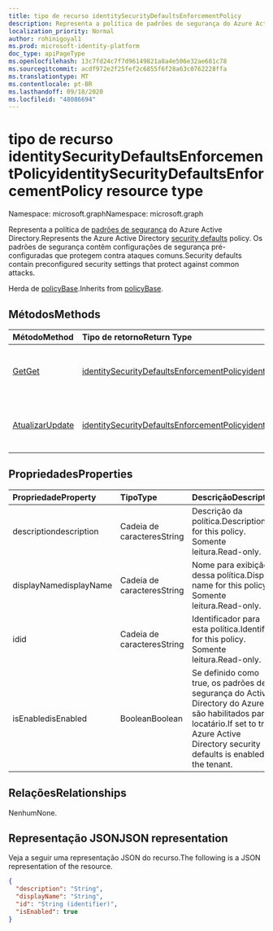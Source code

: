 ```yaml
---
title: tipo de recurso identitySecurityDefaultsEnforcementPolicy
description: Representa a política de padrões de segurança do Azure Active Directory. Os padrões de segurança contêm configurações de segurança pré-configuradas que protegem contra ataques comuns.
localization_priority: Normal
author: rohinigoyal1
ms.prod: microsoft-identity-platform
doc_type: apiPageType
ms.openlocfilehash: 13c7fd24c7f7d96149821a8a4e506e32ae681c78
ms.sourcegitcommit: acdf972e2f25fef2c6855f6f28a63c0762228ffa
ms.translationtype: MT
ms.contentlocale: pt-BR
ms.lasthandoff: 09/18/2020
ms.locfileid: "48086694"
---
```

# <a name="identitysecuritydefaultsenforcementpolicy-resource-type"></a><span data-ttu-id="feb60-104">tipo de recurso identitySecurityDefaultsEnforcementPolicy</span><span class="sxs-lookup"><span data-stu-id="feb60-104">identitySecurityDefaultsEnforcementPolicy resource type</span></span>

<span data-ttu-id="feb60-105">Namespace: microsoft.graph</span><span class="sxs-lookup"><span data-stu-id="feb60-105">Namespace: microsoft.graph</span></span>

<span data-ttu-id="feb60-106">Representa a política de [padrões de segurança](https://docs.microsoft.com/azure/active-directory/fundamentals/concept-fundamentals-security-defaults) do Azure Active Directory.</span><span class="sxs-lookup"><span data-stu-id="feb60-106">Represents the Azure Active Directory [security defaults](https://docs.microsoft.com/azure/active-directory/fundamentals/concept-fundamentals-security-defaults) policy.</span></span> <span data-ttu-id="feb60-107">Os padrões de segurança contêm configurações de segurança pré-configuradas que protegem contra ataques comuns.</span><span class="sxs-lookup"><span data-stu-id="feb60-107">Security defaults contain preconfigured security settings that protect against common attacks.</span></span>

<span data-ttu-id="feb60-108">Herda de [policyBase](../resources/policybase.md).</span><span class="sxs-lookup"><span data-stu-id="feb60-108">Inherits from [policyBase](../resources/policybase.md).</span></span>

## <a name="methods"></a><span data-ttu-id="feb60-109">Métodos</span><span class="sxs-lookup"><span data-stu-id="feb60-109">Methods</span></span>

| <span data-ttu-id="feb60-110">Método</span><span class="sxs-lookup"><span data-stu-id="feb60-110">Method</span></span>       | <span data-ttu-id="feb60-111">Tipo de retorno</span><span class="sxs-lookup"><span data-stu-id="feb60-111">Return Type</span></span> | <span data-ttu-id="feb60-112">Descrição</span><span class="sxs-lookup"><span data-stu-id="feb60-112">Description</span></span> |
|:-------------|:------------|:------------|
| [<span data-ttu-id="feb60-113">Get</span><span class="sxs-lookup"><span data-stu-id="feb60-113">Get</span></span>](../api/identitysecuritydefaultsenforcementpolicy-get.md) | [<span data-ttu-id="feb60-114">identitySecurityDefaultsEnforcementPolicy</span><span class="sxs-lookup"><span data-stu-id="feb60-114">identitySecurityDefaultsEnforcementPolicy</span></span>](identitysecuritydefaultsenforcementpolicy.md) | <span data-ttu-id="feb60-115">Ler as propriedades de um objeto **identitySecurityDefaultsEnforcementPolicy** .</span><span class="sxs-lookup"><span data-stu-id="feb60-115">Read the properties of an **identitySecurityDefaultsEnforcementPolicy** object.</span></span> |
| [<span data-ttu-id="feb60-116">Atualizar</span><span class="sxs-lookup"><span data-stu-id="feb60-116">Update</span></span>](../api/identitysecuritydefaultsenforcementpolicy-update.md) | [<span data-ttu-id="feb60-117">identitySecurityDefaultsEnforcementPolicy</span><span class="sxs-lookup"><span data-stu-id="feb60-117">identitySecurityDefaultsEnforcementPolicy</span></span>](identitysecuritydefaultsenforcementpolicy.md) | <span data-ttu-id="feb60-118">Atualize um objeto **identitySecurityDefaultsEnforcementPolicy** .</span><span class="sxs-lookup"><span data-stu-id="feb60-118">Update an **identitySecurityDefaultsEnforcementPolicy** object.</span></span> |

## <a name="properties"></a><span data-ttu-id="feb60-119">Propriedades</span><span class="sxs-lookup"><span data-stu-id="feb60-119">Properties</span></span>

| <span data-ttu-id="feb60-120">Propriedade</span><span class="sxs-lookup"><span data-stu-id="feb60-120">Property</span></span>     | <span data-ttu-id="feb60-121">Tipo</span><span class="sxs-lookup"><span data-stu-id="feb60-121">Type</span></span>        | <span data-ttu-id="feb60-122">Descrição</span><span class="sxs-lookup"><span data-stu-id="feb60-122">Description</span></span> |
|:-------------|:------------|:------------|
|<span data-ttu-id="feb60-123">description</span><span class="sxs-lookup"><span data-stu-id="feb60-123">description</span></span>|<span data-ttu-id="feb60-124">Cadeia de caracteres</span><span class="sxs-lookup"><span data-stu-id="feb60-124">String</span></span>|<span data-ttu-id="feb60-125">Descrição da política.</span><span class="sxs-lookup"><span data-stu-id="feb60-125">Description for this policy.</span></span> <span data-ttu-id="feb60-126">Somente leitura.</span><span class="sxs-lookup"><span data-stu-id="feb60-126">Read-only.</span></span>|
|<span data-ttu-id="feb60-127">displayName</span><span class="sxs-lookup"><span data-stu-id="feb60-127">displayName</span></span>|<span data-ttu-id="feb60-128">Cadeia de caracteres</span><span class="sxs-lookup"><span data-stu-id="feb60-128">String</span></span>|<span data-ttu-id="feb60-129">Nome para exibição dessa política.</span><span class="sxs-lookup"><span data-stu-id="feb60-129">Display name for this policy.</span></span> <span data-ttu-id="feb60-130">Somente leitura.</span><span class="sxs-lookup"><span data-stu-id="feb60-130">Read-only.</span></span>|
|<span data-ttu-id="feb60-131">id</span><span class="sxs-lookup"><span data-stu-id="feb60-131">id</span></span>|<span data-ttu-id="feb60-132">Cadeia de caracteres</span><span class="sxs-lookup"><span data-stu-id="feb60-132">String</span></span>|<span data-ttu-id="feb60-133">Identificador para esta política.</span><span class="sxs-lookup"><span data-stu-id="feb60-133">Identifier for this policy.</span></span> <span data-ttu-id="feb60-134">Somente leitura.</span><span class="sxs-lookup"><span data-stu-id="feb60-134">Read-only.</span></span>|
|<span data-ttu-id="feb60-135">isEnabled</span><span class="sxs-lookup"><span data-stu-id="feb60-135">isEnabled</span></span>|<span data-ttu-id="feb60-136">Boolean</span><span class="sxs-lookup"><span data-stu-id="feb60-136">Boolean</span></span>|<span data-ttu-id="feb60-137">Se definido como true, os padrões de segurança do Active Directory do Azure são habilitados para o locatário.</span><span class="sxs-lookup"><span data-stu-id="feb60-137">If set to true, Azure Active Directory security defaults is enabled for the tenant.</span></span>|

## <a name="relationships"></a><span data-ttu-id="feb60-138">Relações</span><span class="sxs-lookup"><span data-stu-id="feb60-138">Relationships</span></span>

<span data-ttu-id="feb60-139">Nenhum</span><span class="sxs-lookup"><span data-stu-id="feb60-139">None.</span></span>

## <a name="json-representation"></a><span data-ttu-id="feb60-140">Representação JSON</span><span class="sxs-lookup"><span data-stu-id="feb60-140">JSON representation</span></span>

<span data-ttu-id="feb60-141">Veja a seguir uma representação JSON do recurso.</span><span class="sxs-lookup"><span data-stu-id="feb60-141">The following is a JSON representation of the resource.</span></span>

<!-- {
  "blockType": "resource",
  "optionalProperties": [

  ],
  "@odata.type": "microsoft.graph.identitySecurityDefaultsEnforcementPolicy",
  "baseType": "",
  "keyProperty": "id"
}-->

```json
{
  "description": "String",
  "displayName": "String",
  "id": "String (identifier)",
  "isEnabled": true
}
```

<!-- uuid: 16cd6b66-4b1a-43a1-adaf-3a886856ed98
2019-02-04 14:57:30 UTC -->
<!-- {
  "type": "#page.annotation",
  "description": "identitySecurityDefaultsEnforcementPolicy resource",
  "keywords": "",
  "section": "documentation",
  "tocPath": ""
}-->

